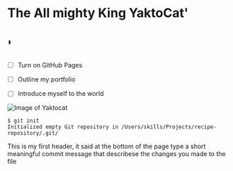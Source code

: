 # The All mighty King YaktoCat'<h1>'

- [ ] Turn on GitHub Pages
- [ ] Outline my portfolio
- [ ] Introduce myself to the world


![Image of Yaktocat](https://octodex.github.com/images/yaktocat.png)

```
$ git init
Initialized empty Git repository in /Users/skills/Projects/recipe-repository/.git/
```



This is my first header, it said at the bottom of the page type a short meaningful commit message that describese the changes you made to the file 

